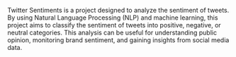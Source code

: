 Twitter Sentiments is a project designed to analyze the sentiment of tweets. By using Natural Language Processing (NLP) and machine learning, this project aims to classify the sentiment of tweets into positive, negative, or neutral categories. This analysis can be useful for understanding public opinion, monitoring brand sentiment, and gaining insights from social media data.
